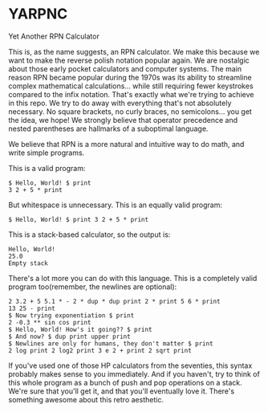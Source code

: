 # YARPNC
Yet Another RPN Calculator

This is, as the name suggests, an RPN calculator. We make this because we want to make the reverse polish notation popular again. We are nostalgic about those early pocket calculators and computer systems. The main reason RPN became popular during the 1970s was its ability to streamline complex mathematical calculations... while still requiring fewer keystrokes compared to the infix notation. That's exactly what we're trying to achieve in this repo. We try to do away with everything that's not absolutely necessary. No square brackets, no curly braces, no semicolons... you get the idea, we hope! We strongly believe that operator precedence and nested parentheses are hallmarks of a suboptimal language.

We believe that RPN is a more natural and intuitive way to do math, and write simple programs. 

This is a valid program:

```
$ Hello, World! $ print
3 2 + 5 * print
```

But whitespace is unnecessary. This is an equally valid program:

```
$ Hello, World! $ print 3 2 + 5 * print
```

This is a stack-based calculator, so the output is:

```
Hello, World!
25.0
Empty stack
```

There's a lot more you can do with this language. This is a completely valid program too(remember, the newlines are optional):

```
2 3.2 + 5 5.1 * - 2 * dup * dup print 2 * print 5 6 * print
13 25 - print
$ Now trying exponentiation $ print
2 -0.3 ** sin cos print
$ Hello, World! How's it going?? $ print
$ And now? $ dup print upper print
$ Newlines are only for humans, they don't matter $ print
2 log print 2 log2 print 3 e 2 + print 2 sqrt print
```

If you've used one of those HP calculators from the seventies, this syntax probably makes sense to you immediately. And if you haven't, try to think of this whole program as a bunch of push and pop operations on a stack. We're sure that you'll get it, and that you'll eventually love it. There's something awesome about this retro aesthetic.
